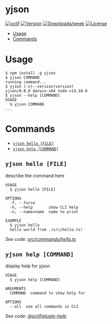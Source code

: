 yjson
=====



[![oclif](https://img.shields.io/badge/cli-oclif-brightgreen.svg)](https://oclif.io)
[![Version](https://img.shields.io/npm/v/yjson.svg)](https://npmjs.org/package/yjson)
[![Downloads/week](https://img.shields.io/npm/dw/yjson.svg)](https://npmjs.org/package/yjson)
[![License](https://img.shields.io/npm/l/yjson.svg)](https://github.com/tupe12334/yjson/blob/master/package.json)

<!-- toc -->
* [Usage](#usage)
* [Commands](#commands)
<!-- tocstop -->
# Usage
<!-- usage -->
```sh-session
$ npm install -g yjson
$ yjson COMMAND
running command...
$ yjson (-v|--version|version)
yjson/0.0.0 darwin-x64 node-v14.18.0
$ yjson --help [COMMAND]
USAGE
  $ yjson COMMAND
...
```
<!-- usagestop -->
# Commands
<!-- commands -->
* [`yjson hello [FILE]`](#yjson-hello-file)
* [`yjson help [COMMAND]`](#yjson-help-command)

## `yjson hello [FILE]`

describe the command here

```
USAGE
  $ yjson hello [FILE]

OPTIONS
  -f, --force
  -h, --help       show CLI help
  -n, --name=name  name to print

EXAMPLE
  $ yjson hello
  hello world from ./src/hello.ts!
```

_See code: [src/commands/hello.ts](https://github.com/tupe12334/yjson/blob/v0.0.0/src/commands/hello.ts)_

## `yjson help [COMMAND]`

display help for yjson

```
USAGE
  $ yjson help [COMMAND]

ARGUMENTS
  COMMAND  command to show help for

OPTIONS
  --all  see all commands in CLI
```

_See code: [@oclif/plugin-help](https://github.com/oclif/plugin-help/blob/v3.2.12/src/commands/help.ts)_
<!-- commandsstop -->
